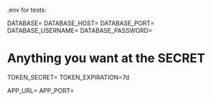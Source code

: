 .env for tests:

DATABASE=
DATABASE_HOST=
DATABASE_PORT=
DATABASE_USERNAME=
DATABASE_PASSWORD=

# Anything you want at the SECRET
TOKEN_SECRET=
TOKEN_EXPIRATION=7d

APP_URL=
APP_PORT=
